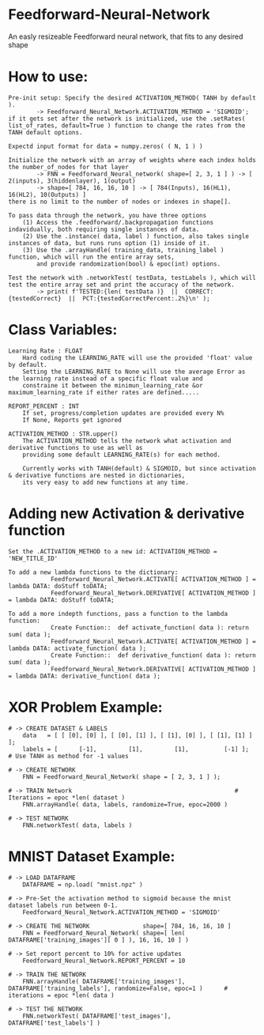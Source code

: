 # Feedforward-Neural-Network
An easly resizeable Feedforward neural network, that fits to any desired shape


# How to use:

    Pre-init setup: Specify the desired ACTIVATION_METHOD( TANH by default ).
            -> Feedforward_Neural_Network.ACTIVATION_METHOD = 'SIGMOID';
    if it gets set after the network is initialized, use the .setRates( list_of_rates, default=True ) function to change the rates from the TANH default options.

    Expectd input format for data = numpy.zeros( ( N, 1 ) )

    Initialize the network with an array of weights where each index holds the number_of_nodes for that layer
            -> FNN = Feedforward_Neural_network( shape=[ 2, 3, 1 ] ) -> [ 2(inputs), 3(hiddenlayer), 1(output)
            -> shape=[ 784, 16, 16, 10 ] -> [ 784(Inputs), 16(HL1), 16(HL2), 10(Outputs) ]
    there is no limit to the number of nodes or indexes in shape[].

    To pass data through the network, you have three options
        (1) Access the .feedforward/.backpropagation functions indavidually, both requiring single instances of data.
        (2) Use the .instance( data, label ) function, also takes single instances of data, but runs runs option (1) inside of it.
        (3) Use the .arrayHandle( training_data, training_label ) function, which will run the entire array sets, 
            and provide randomization(bool) & epoc(int) options.

    Test the network with .networkTest( testData, testLabels ), which will test the entire array set and print the accuracy of the network.
            -> print( f'TESTED:{len( testData )}  ||  CORRECT:{testedCorrect}  ||  PCT:{testedCorrectPercent:.2%}\n' );



# Class Variables:

    Learning Rate : FLOAT
        Hard coding the LEARNING_RATE will use the provided 'float' value by default.
        Setting the LEARNING_RATE to None will use the average Error as the learning rate instead of a specific float value and 
        constraine it between the minimun_learning_rate &or maximum_learning_rate if either rates are defined.....

    REPORT_PERCENT : INT
        If set, progress/completion updates are provided every N%
        If None, Reports get ignored

    ACTIVATION_METHOD : STR.upper()
        The ACTIVATION_METHOD tells the network what activation and derivative functions to use as well as 
        providing some default LEARNING_RATE(s) for each method.
        
        Currently works with TANH(default) & SIGMOID, but since activation & derivative functions are nested in dictionaries,
        its very easy to add new functions at any time.



# Adding new Activation & derivative function
    
    Set the .ACTIVATION_METHOD to a new id: ACTIVATION_METHOD = 'NEW_TITLE_ID'

    To add a new lambda functions to the dictionary:
                Feedforward_Neural_Network.ACTIVATE[ ACTIVATION_METHOD ] = lambda DATA: doStuff toDATA;
                Feedforward_Neural_Network.DERIVATIVE[ ACTIVATION_METHOD ] = lambda DATA: doStuff toDATA;

    To add a more indepth functions, pass a function to the lambda function:
                Create Function::  def activate_function( data ): return sum( data );
                Feedforward_Neural_Network.ACTIVATE[ ACTIVATION_METHOD ] = lambda DATA: activate_function( data );
                Create Function::  def derivative_function( data ): return sum( data );
                Feedforward_Neural_Network.DERIVATIVE[ ACTIVATION_METHOD ] = lambda DATA: derivative_function( data );



# XOR Problem Example:

    # -> CREATE DATASET & LABELS
        data   = [ [ [0], [0] ], [ [0], [1] ], [ [1], [0] ], [ [1], [1] ] ];
        labels = [      [-1],         [1],         [1],          [-1] ];                # Use TANH as method for -1 values

    # -> CREATE NETWORK
        FNN = Feedforward_Neural_Network( shape = [ 2, 3, 1 ] );
        
    # -> TRAIN Network                                              # Iterations = epoc *len( dataset )
        FNN.arrayHandle( data, labels, randomize=True, epoc=2000 )
        
    # -> TEST NETWORK
        FNN.networkTest( data, labels )



# MNIST Dataset Example:

    # -> LOAD DATAFRAME
        DATAFRAME = np.load( "mnist.npz" )

    # -> Pre-Set the activation method to sigmoid because the mnist dataset labels run between 0-1.
        Feedforward_Neural_Network.ACTIVATION_METHOD = 'SIGMOID'

    # -> CREATE THE NETWORK               shape=[ 784, 16, 16, 10 ]
        FNN = Feedforward_Neural_Network( shape=[ len( DATAFRAME['training_images'][ 0 ] ), 16, 16, 10 ] )

    # -> Set report percent to 10% for active updates
        Feedforward_Neural_Network.REPORT_PERCENT = 10

    # -> TRAIN THE NETWORK
        FNN.arrayHandle( DATAFRAME['training_images'], DATAFRAME['training_labels'], randomize=False, epoc=1 )      # iterations = epoc *len( data )

    # -> TEST THE NETWORK
        FNN.networkTest( DATAFRAME['test_images'], DATAFRAME['test_labels'] )
